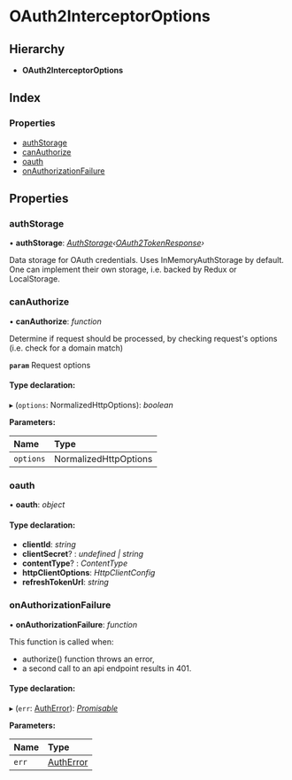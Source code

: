 # OAuth2InterceptorOptions

## Hierarchy

* **OAuth2InterceptorOptions**

## Index

### Properties

* [authStorage](oauth2interceptoroptions.md#authstorage)
* [canAuthorize](oauth2interceptoroptions.md#canauthorize)
* [oauth](oauth2interceptoroptions.md#oauth)
* [onAuthorizationFailure](oauth2interceptoroptions.md#onauthorizationfailure)

## Properties

### authStorage

• **authStorage**: [_AuthStorage_](authstorage.md)_‹_[_OAuth2TokenResponse_](oauth2tokenresponse.md)_›_

Data storage for OAuth credentials. Uses InMemoryAuthStorage by default. One can implement their own storage, i.e. backed by Redux or LocalStorage.

### canAuthorize

• **canAuthorize**: _function_

Determine if request should be processed, by checking request's options \(i.e. check for a domain match\)

**`param`** Request options

#### Type declaration:

▸ \(`options`: NormalizedHttpOptions\): _boolean_

**Parameters:**

| Name | Type |
| :--- | :--- |
| `options` | NormalizedHttpOptions |

### oauth

• **oauth**: _object_

#### Type declaration:

* **clientId**: _string_
* **clientSecret**? : _undefined \| string_
* **contentType**? : _ContentType_
* **httpClientOptions**: _HttpClientConfig_
* **refreshTokenUrl**: _string_

### onAuthorizationFailure

• **onAuthorizationFailure**: _function_

This function is called when:

* authorize\(\) function throws an error,
* a second call to an api endpoint results in 401.

#### Type declaration:

▸ \(`err`: [AuthError](../classes/autherror.md)\): [_Promisable_](../#promisable)

**Parameters:**

| Name | Type |
| :--- | :--- |
| `err` | [AuthError](../classes/autherror.md) |


